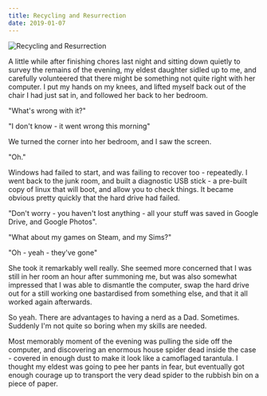 ```yaml
---
title: Recycling and Resurrection
date: 2019-01-07
---
```


![Recycling and Resurrection](https://source.unsplash.com/7QCBakMyDCE/1600x900)

A little while after finishing chores last night and sitting down quietly to survey the remains of the evening, my eldest daughter sidled up to me, and carefully volunteered that there might be something not quite right with her computer. I put my hands on my knees, and lifted myself back out of the chair I had just sat in, and followed her back to her bedroom.

"What's wrong with it?"

"I don't know - it went wrong this morning"

We turned the corner into her bedroom, and I saw the screen.

"Oh."

Windows had failed to start, and was failing to recover too - repeatedly. I went back to the junk room, and built a diagnostic USB stick - a pre-built copy of linux that will boot, and allow you to check things. It became obvious pretty quickly that the hard drive had failed.

"Don't worry - you haven't lost anything - all your stuff was saved in Google Drive, and Google Photos".

"What about my games on Steam, and my Sims?"

"Oh - yeah - they've gone"

She took it remarkably well really. She seemed more concerned that I was still in her room an hour after summoning me, but was also somewhat impressed that I was able to dismantle the computer, swap the hard drive out for a still working one bastardised from something else, and that it all worked again afterwards.

So yeah. There are advantages to having a nerd as a Dad. Sometimes. Suddenly I'm not quite so boring when my skills are needed.

Most memorably moment of the evening was pulling the side off the computer, and discovering an enormous house spider dead inside the case - covered in enough dust to make it look like a camoflaged tarantula. I thought my eldest was going to pee her pants in fear, but eventually got enough courage up to transport the very dead spider to the rubbish bin on a piece of paper.